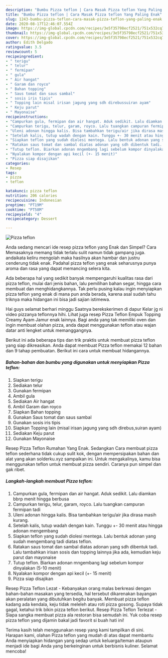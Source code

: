 ```yaml
---
description: "Bumbu Pizza teflon | Cara Masak Pizza teflon Yang Paling Enak"
title: "Bumbu Pizza teflon | Cara Masak Pizza teflon Yang Paling Enak"
slug: 1243-bumbu-pizza-teflon-cara-masak-pizza-teflon-yang-paling-enak
date: 2020-08-17T12:46:07.554Z
image: https://img-global.cpcdn.com/recipes/3e5f35798ecf2521/751x532cq70/pizza-teflon-foto-resep-utama.jpg
thumbnail: https://img-global.cpcdn.com/recipes/3e5f35798ecf2521/751x532cq70/pizza-teflon-foto-resep-utama.jpg
cover: https://img-global.cpcdn.com/recipes/3e5f35798ecf2521/751x532cq70/pizza-teflon-foto-resep-utama.jpg
author: Edith Delgado
ratingvalue: 3.5
reviewcount: 5
recipeingredient:
- " terigu"
- " telur"
- " fermipan"
- " gula"
- " Air hangat"
- " Garam dan royco"
- " Bahan topping"
- " Saus tomat dan saus sambal"
- " sosis iris tipis"
- " Topping lain misal irisan jagung yang sdh direbussuiran ayam"
- " Keju parut"
- " Mayonaise"
recipeinstructions:
- "Campurkan gula, fermipan dan air hangat. Aduk sedikit. Lalu diamkan bbrp menit hingga berbusa"
- "Campurkan terigu, telur, garam, royco. Lalu tuangkan campuran fermipan tadi"
- "Uleni adonan hingga kalis. Bisa tambahkan terigu/air jika dirasa masih kurang."
- "Setelah kalis, tutup wadah dengan kain. Tunggu +- 30 menit atau hingga adonan mengembang"
- "Siapkan teflon yang sudah diolesi mentega. Lalu bentuk adonan yang sudah mengembang tadi diatas teflon."
- "Ratakan saus tomat dan sambal diatas adonan yang sdh dibentuk tadi. Lalu tambahkan irisan sosis dan topping lainnya jika ada, kemudian keju parut dan mayonaise"
- "Tutup teflon. Biarkan adonan mngembang lagi sebelum kompor dinyalakan (5-10 menit)"
- "Nyalakan kompor dengan api kecil (+- 15 menit)"
- "Pizza siap disajikan"
categories:
- Resep
tags:
- pizza
- teflon

katakunci: pizza teflon 
nutrition: 206 calories
recipecuisine: Indonesian
preptime: "PT19M"
cooktime: "PT58M"
recipeyield: "4"
recipecategory: Dessert

---
```



![Pizza teflon](https://img-global.cpcdn.com/recipes/3e5f35798ecf2521/751x532cq70/pizza-teflon-foto-resep-utama.jpg)

Anda sedang mencari ide resep pizza teflon yang Enak dan Simpel? Cara Memasaknya memang tidak terlalu sulit namun tidak gampang juga. andaikata keliru mengolah maka hasilnya akan hambar dan justru cenderung tidak enak. Padahal pizza teflon yang enak seharusnya punya aroma dan rasa yang dapat memancing selera kita.

Ada beberapa hal yang sedikit banyak mempengaruhi kualitas rasa dari pizza teflon, mulai dari jenis bahan, lalu pemilihan bahan segar, hingga cara membuat dan menghidangkannya. Tak perlu pusing kalau ingin menyiapkan pizza teflon yang enak di mana pun anda berada, karena asal sudah tahu triknya maka hidangan ini bisa jadi sajian istimewa.

Hai guys selamat berhari minggu Saatnya berekskerimen di dapur Kelar jg ni video pizzanya teflonnya hihi. Lihat juga resep Pizza Teflon Empuk Topping Creamy Ayam Jamur enak lainnya. Bagi anda yang tak memiliki oven dan ingin membuat olahan pizza, anda dapat menggunakan teflon atau wajan datar anti lengket untuk memanggangnya.


Berikut ini ada beberapa tips dan trik praktis untuk membuat pizza teflon yang siap dikreasikan. Anda dapat membuat Pizza teflon memakai 12 bahan dan 9 tahap pembuatan. Berikut ini cara untuk membuat hidangannya.

<!--inarticleads1-->

##### Bahan-bahan dan bumbu yang digunakan untuk menyiapkan Pizza teflon:

1. Siapkan  terigu
1. Sediakan  telur
1. Gunakan  fermipan
1. Ambil  gula
1. Sediakan  Air hangat
1. Ambil  Garam dan royco
1. Siapkan  Bahan topping
1. Gunakan  Saus tomat dan saus sambal
1. Gunakan  sosis iris tipis
1. Siapkan  Topping lain (misal irisan jagung yang sdh direbus,suiran ayam)
1. Sediakan  Keju parut
1. Gunakan  Mayonaise


Resep Pizza Teflon Rumahan Yang Enak. Sedangkan Cara membuat pizza teflon sederhana tidak cukup sulit kok, dengan mempersipakan bahan dan alat yang akan solderku.xyz sampaikan ini. Untuk mengakalinya, kamu bisa menggunakan teflon untuk membuat pizza sendiri. Caranya pun simpel dan gak ribet. 

<!--inarticleads2-->

##### Langkah-langkah membuat Pizza teflon:

1. Campurkan gula, fermipan dan air hangat. Aduk sedikit. Lalu diamkan bbrp menit hingga berbusa
1. Campurkan terigu, telur, garam, royco. Lalu tuangkan campuran fermipan tadi
1. Uleni adonan hingga kalis. Bisa tambahkan terigu/air jika dirasa masih kurang.
1. Setelah kalis, tutup wadah dengan kain. Tunggu +- 30 menit atau hingga adonan mengembang
1. Siapkan teflon yang sudah diolesi mentega. Lalu bentuk adonan yang sudah mengembang tadi diatas teflon.
1. Ratakan saus tomat dan sambal diatas adonan yang sdh dibentuk tadi. Lalu tambahkan irisan sosis dan topping lainnya jika ada, kemudian keju parut dan mayonaise
1. Tutup teflon. Biarkan adonan mngembang lagi sebelum kompor dinyalakan (5-10 menit)
1. Nyalakan kompor dengan api kecil (+- 15 menit)
1. Pizza siap disajikan


Resep Pizza Teflon Lezat - Kebanyakan orang malas berkreasi dengan bahan-bahan masakan yang tersedia, hal tersebut dikarenakan bayangan akan peralatan yang dibutuhkan begitu banyak. Membuat pizza teflon kadang ada kendala, keju tidak meleleh atau roti pizza gosong. Supaya tidak gagal, ketahui trik bikin pizza teflon berikut. Resep Pizza Teflon Terlezat - Siapa sangka membuat pizza ala restoran bisa semudah ini. Yuk coba resep pizza teflon yang dijamin bakal jadi favorit si buah hati ini! 

Terima kasih telah menggunakan resep yang kami tampilkan di sini. Harapan kami, olahan Pizza teflon yang mudah di atas dapat membantu Anda menyiapkan hidangan yang sedap untuk keluarga/teman ataupun menjadi ide bagi Anda yang berkeinginan untuk berbisnis kuliner. Selamat mencoba!

